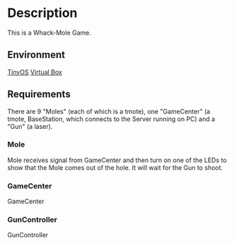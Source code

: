 # Description

This is a Whack-Mole Game.

## Environment
[TinyOS](http://tinyos.stanford.edu/tinyos-wiki/index.php/Main_Page)
[Virtual Box](https://www.virtualbox.org/wiki/Downloads)

## Requirements
There are 9 "Moles" (each of which is a tmote), one "GameCenter" (a tmote, BaseStation, which connects to the Server running on PC) and a "Gun" (a laser).
### Mole
Mole receives signal from GameCenter and then turn on one of the LEDs to show that the Mole comes out of the hole. It will wait for the Gun to shoot. 
### GameCenter
GameCenter
### GunController
GunController

